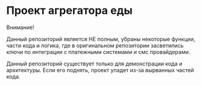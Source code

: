 Проект агрегатора еды 
=====================

Внимание! 

Данный репозиторий является НЕ полным, убраны некоторые функции, части кода и логика, где в оригинальном репозитории засветились ключи по интеграции с платежными системами и смс провайдерами.


Данный репозиторий существует только для демонстрации кода и архитектуры. Если его поднять, проект упадет из-за вырванных частей кода.
